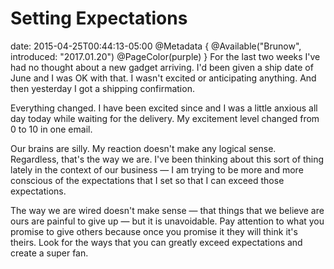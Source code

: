 # Setting Expectations
date: 2015-04-25T00:44:13-05:00
@Metadata {
  @Available("Brunow", introduced: "2017.01.20")
  @PageColor(purple)
}
For the last two weeks I've had no thought about a new gadget arriving. I'd been given a ship date of June and I was OK with that. I wasn't excited or anticipating anything. And then yesterday I got a shipping confirmation.

Everything changed. I have been excited since and I was a little anxious all day today while waiting for the delivery. My excitement level changed from 0 to 10 in one email.

Our brains are silly. My reaction doesn't make any logical sense. Regardless, that's the way we are. I've been thinking about this sort of thing lately in the context of our business &mdash; I am trying to be more and more conscious of the expectations that I set so that I can exceed those expectations.

The way we are wired doesn't make sense &mdash; that things that we believe are ours are painful to give up &mdash; but it is unavoidable. Pay attention to what you promise to give others because once you promise it they will think it's theirs. Look for the ways that you can greatly exceed expectations and create a super fan.
